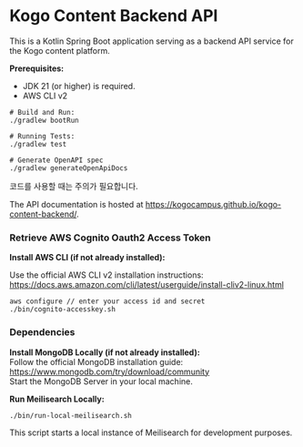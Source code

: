 # Kogo Content Backend API

This is a Kotlin Spring Boot application serving as a backend API service for the Kogo content platform.

**Prerequisites:**
- JDK 21 (or higher) is required.
- AWS CLI v2



```
# Build and Run:
./gradlew bootRun

# Running Tests:
./gradlew test

# Generate OpenAPI spec
./gradlew generateOpenApiDocs
```
코드를 사용할 때는 주의가 필요합니다.

The API documentation is hosted at
https://kogocampus.github.io/kogo-content-backend/.

### Retrieve AWS Cognito Oauth2 Access Token

**Install AWS CLI (if not already installed):**

Use the official AWS CLI v2 installation instructions: https://docs.aws.amazon.com/cli/latest/userguide/install-cliv2-linux.html
```
aws configure // enter your access id and secret
./bin/cognito-accesskey.sh
```

### Dependencies

**Install MongoDB Locally (if not already installed):**  
Follow the official MongoDB installation guide: https://www.mongodb.com/try/download/community  
Start the MongoDB Server in your local machine.

**Run Meilisearch Locally:**
```
./bin/run-local-meilisearch.sh
```
This script starts a local instance of Meilisearch for development purposes.
